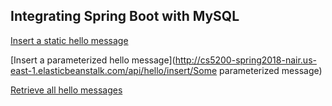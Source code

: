 ## Integrating Spring Boot with MySQL

[Insert a static hello message](http://cs5200-spring2018-nair.us-east-1.elasticbeanstalk.com/api/hello/insert)

[Insert a parameterized hello message](http://cs5200-spring2018-nair.us-east-1.elasticbeanstalk.com/api/hello/insert/Some parameterized message)

[Retrieve all hello messages](http://cs5200-spring2018-nair.us-east-1.elasticbeanstalk.com/api/hello/select/all)